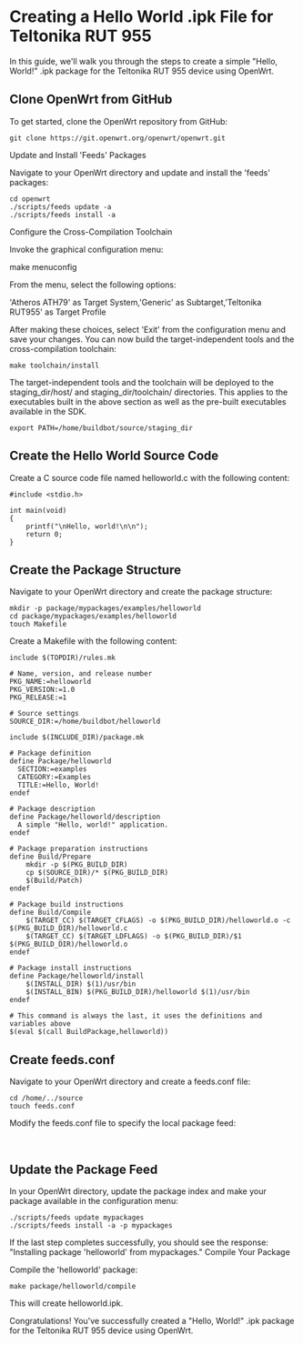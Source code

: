 # Creating a Hello World .ipk File for Teltonika RUT 955

In this guide, we'll walk you through the steps to create a simple "Hello, World!" .ipk package for the Teltonika RUT 955 device using OpenWrt.

## Clone OpenWrt from GitHub

To get started, clone the OpenWrt repository from GitHub:


    git clone https://git.openwrt.org/openwrt/openwrt.git

Update and Install 'Feeds' Packages

Navigate to your OpenWrt directory and update and install the 'feeds' packages:


	cd openwrt
	./scripts/feeds update -a
	./scripts/feeds install -a

Configure the Cross-Compilation Toolchain

Invoke the graphical configuration menu:


make menuconfig

From the menu, select the following options:

'Atheros ATH79' as Target System,'Generic' as Subtarget,'Teltonika RUT955' as Target Profile

After making these choices, select 'Exit' from the configuration menu and save your changes. You can now build the target-independent tools and the cross-compilation toolchain:



    make toolchain/install

The target-independent tools and the toolchain will be deployed to the staging_dir/host/ and staging_dir/toolchain/ directories. This applies to the executables built in the above section as well as the pre-built executables available in the SDK.



    export PATH=/home/buildbot/source/staging_dir

## Create the Hello World Source Code

Create a C source code file named helloworld.c with the following content:



    #include <stdio.h>
    
    int main(void)
    {
        printf("\nHello, world!\n\n");
        return 0;
    }

## Create the Package Structure

Navigate to your OpenWrt directory and create the package structure:


    mkdir -p package/mypackages/examples/helloworld
    cd package/mypackages/examples/helloworld
    touch Makefile

Create a Makefile with the following content:



    include $(TOPDIR)/rules.mk

    # Name, version, and release number
    PKG_NAME:=helloworld
    PKG_VERSION:=1.0
    PKG_RELEASE:=1

    # Source settings
    SOURCE_DIR:=/home/buildbot/helloworld

    include $(INCLUDE_DIR)/package.mk

    # Package definition
    define Package/helloworld
      SECTION:=examples
      CATEGORY:=Examples
      TITLE:=Hello, World!
    endef

    # Package description
    define Package/helloworld/description
      A simple "Hello, world!" application.
    endef

    # Package preparation instructions
    define Build/Prepare
        mkdir -p $(PKG_BUILD_DIR)
        cp $(SOURCE_DIR)/* $(PKG_BUILD_DIR)
        $(Build/Patch)
    endef

    # Package build instructions
    define Build/Compile
        $(TARGET_CC) $(TARGET_CFLAGS) -o $(PKG_BUILD_DIR)/helloworld.o -c $(PKG_BUILD_DIR)/helloworld.c
        $(TARGET_CC) $(TARGET_LDFLAGS) -o $(PKG_BUILD_DIR)/$1 $(PKG_BUILD_DIR)/helloworld.o
    endef

    # Package install instructions
    define Package/helloworld/install
        $(INSTALL_DIR) $(1)/usr/bin
        $(INSTALL_BIN) $(PKG_BUILD_DIR)/helloworld $(1)/usr/bin
    endef

    # This command is always the last, it uses the definitions and variables above
    $(eval $(call BuildPackage,helloworld))



## Create feeds.conf

Navigate to your OpenWrt directory and create a feeds.conf file:



    cd /home/../source
    touch feeds.conf

Modify the feeds.conf file to specify the local package feed:


‮
## Update the Package Feed

In your OpenWrt directory, update the package index and make your package available in the configuration menu:


    ./scripts/feeds update mypackages
    ./scripts/feeds install -a -p mypackages

If the last step completes successfully, you should see the response: "Installing package 'helloworld' from mypackages."
Compile Your Package

Compile the 'helloworld' package:



    make package/helloworld/compile



This will create helloworld.ipk.

Congratulations! You've successfully created a "Hello, World!" .ipk package for the Teltonika RUT 955 device using OpenWrt.

